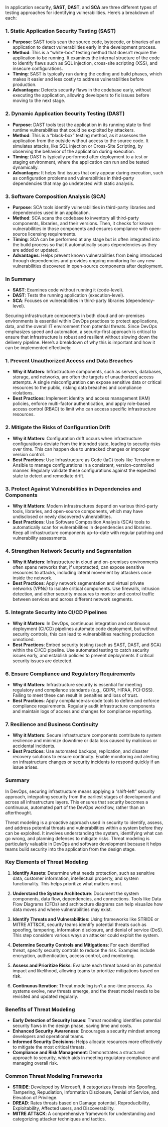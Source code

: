 In application security, **SAST**, **DAST**, and **SCA** are three different types of testing approaches for identifying vulnerabilities. Here’s a breakdown of each:

### 1. Static Application Security Testing (SAST)

- **Purpose**: SAST tools scan the source code, bytecode, or binaries of an application to detect vulnerabilities early in the development process.
- **Method**: This is a “white-box” testing method that doesn’t require the application to be running. It examines the internal structure of the code to identify flaws such as SQL injection, cross-site scripting (XSS), and insecure configurations.
- **Timing**: SAST is typically run during the coding and build phases, which makes it easier and less costly to address vulnerabilities before production.
- **Advantages**: Detects security flaws in the codebase early, without executing the application, allowing developers to fix issues before moving to the next stage.

### 2. Dynamic Application Security Testing (DAST)

- **Purpose**: DAST tools test the application in its running state to find runtime vulnerabilities that could be exploited by attackers.
- **Method**: This is a “black-box” testing method, as it assesses the application from the outside without access to the source code. It simulates attacks, like SQL injection or Cross-Site Scripting, by observing the behavior of the application during execution.
- **Timing**: DAST is typically performed after deployment to a test or staging environment, where the application can run and be tested dynamically.
- **Advantages**: It helps find issues that only appear during execution, such as configuration problems and vulnerabilities in third-party dependencies that may go undetected with static analysis.

### 3. Software Composition Analysis (SCA)

- **Purpose**: SCA tools identify vulnerabilities in third-party libraries and dependencies used in an application.
- **Method**: SCA scans the codebase to inventory all third-party components, libraries, and their versions. Then, it checks for known vulnerabilities in those components and ensures compliance with open-source licensing requirements.
- **Timing**: SCA can be performed at any stage but is often integrated into the build process so that it automatically scans dependencies as they are added or updated.
- **Advantages**: Helps prevent known vulnerabilities from being introduced through dependencies and provides ongoing monitoring for any new vulnerabilities discovered in open-source components after deployment.

### In Summary

- **SAST**: Examines code without running it (code-level).
- **DAST**: Tests the running application (execution-level).
- **SCA**: Focuses on vulnerabilities in third-party libraries (dependency-level).

Securing infrastructure components in both cloud and on-premises environments is essential within DevOps practices to protect applications, data, and the overall IT environment from potential threats. Since DevOps emphasizes speed and automation, a security-first approach is critical to ensure that infrastructure is robust and resilient without slowing down the delivery pipeline. Here’s a breakdown of why this is important and how it can be implemented effectively:

### 1. **Prevent Unauthorized Access and Data Breaches**

- **Why it Matters**: Infrastructure components, such as servers, databases, storage, and networks, are often the targets of unauthorized access attempts. A single misconfiguration can expose sensitive data or critical resources to the public, risking data breaches and compliance violations.
- **Best Practices**: Implement identity and access management (IAM) policies, enforce multi-factor authentication, and apply role-based access control (RBAC) to limit who can access specific infrastructure resources.

### 2. **Mitigate the Risks of Configuration Drift**

- **Why it Matters**: Configuration drift occurs when infrastructure configurations deviate from the intended state, leading to security risks over time. This can happen due to untracked changes or improper version control.
- **Best Practices**: Use Infrastructure as Code (IaC) tools like Terraform or Ansible to manage configurations in a consistent, version-controlled manner. Regularly validate these configurations against the expected state to detect and remediate drift.

### 3. **Protect Against Vulnerabilities in Dependencies and Components**

- **Why it Matters**: Modern infrastructures depend on various third-party tools, libraries, and open-source components, which may have undisclosed or newly discovered vulnerabilities.
- **Best Practices**: Use Software Composition Analysis (SCA) tools to automatically scan for vulnerabilities in dependencies and libraries. Keep all infrastructure components up-to-date with regular patching and vulnerability assessments.

### 4. **Strengthen Network Security and Segmentation**

- **Why it Matters**: Infrastructure in cloud and on-premises environments often spans networks that, if unprotected, can expose sensitive resources to attacks, including lateral movement by attackers once inside the network.
- **Best Practices**: Apply network segmentation and virtual private networks (VPNs) to isolate critical components. Use firewalls, intrusion detection, and other security measures to monitor and control traffic between services and across different network segments.

### 5. **Integrate Security into CI/CD Pipelines**

- **Why it Matters**: In DevOps, continuous integration and continuous deployment (CI/CD) pipelines automate code deployment, but without security controls, this can lead to vulnerabilities reaching production unnoticed.
- **Best Practices**: Embed security testing (such as SAST, DAST, and SCA) within the CI/CD pipeline. Use automated testing to catch security issues early, and establish policies to prevent deployments if critical security issues are detected.

### 6. **Ensure Compliance and Regulatory Requirements**

- **Why it Matters**: Infrastructure security is essential for meeting regulatory and compliance standards (e.g., GDPR, HIPAA, PCI-DSS). Failing to meet these can result in penalties and loss of trust.
- **Best Practices**: Apply compliance-as-code tools to define and enforce compliance requirements. Regularly audit infrastructure components and maintain logs of access and changes for compliance reporting.

### 7. **Resilience and Business Continuity**

- **Why it Matters**: Secure infrastructure components contribute to system resilience and minimize downtime or data loss caused by malicious or accidental incidents.
- **Best Practices**: Use automated backups, replication, and disaster recovery solutions to ensure continuity. Enable monitoring and alerting on infrastructure changes or security incidents to respond quickly if an issue arises.

### Summary

In DevOps, securing infrastructure means applying a “shift-left” security approach, integrating security from the earliest stages of development and across all infrastructure layers. This ensures that security becomes a continuous, automated part of the DevOps workflow, rather than an afterthought.

Threat modeling is a proactive approach used in security to identify, assess, and address potential threats and vulnerabilities within a system before they can be exploited. It involves understanding the system, identifying what can go wrong, and planning defenses to mitigate risks. Threat modeling is particularly valuable in DevOps and software development because it helps teams build security into the application from the design stage.

### Key Elements of Threat Modeling

1. **Identify Assets**: Determine what needs protection, such as sensitive data, customer information, intellectual property, and system functionality. This helps prioritize what matters most.

2. **Understand the System Architecture**: Document the system components, data flow, dependencies, and connections. Tools like Data Flow Diagrams (DFDs) and architecture diagrams can help visualize how data moves and where vulnerabilities may exist.

3. **Identify Threats and Vulnerabilities**: Using frameworks like STRIDE or MITRE ATT&CK, security teams identify potential threats such as spoofing, tampering, information disclosure, and denial of service (DoS). This step considers various ways an attacker could exploit the system.

4. **Determine Security Controls and Mitigations**: For each identified threat, specify security controls to reduce the risk. Examples include encryption, authentication, access control, and monitoring.

5. **Assess and Prioritize Risks**: Evaluate each threat based on its potential impact and likelihood, allowing teams to prioritize mitigations based on risk.

6. **Continuous Iteration**: Threat modeling isn’t a one-time process. As systems evolve, new threats emerge, and the threat model needs to be revisited and updated regularly.

### Benefits of Threat Modeling

- **Early Detection of Security Issues**: Threat modeling identifies potential security flaws in the design phase, saving time and costs.
- **Enhanced Security Awareness**: Encourages a security mindset among developers and operational teams.
- **Informed Security Decisions**: Helps allocate resources more effectively to mitigate the most critical threats.
- **Compliance and Risk Management**: Demonstrates a structured approach to security, which aids in meeting regulatory compliance and managing overall risk.

### Common Threat Modeling Frameworks

- **STRIDE**: Developed by Microsoft, it categorizes threats into Spoofing, Tampering, Repudiation, Information Disclosure, Denial of Service, and Elevation of Privilege.
- **DREAD**: Rates threats based on Damage potential, Reproducibility, Exploitability, Affected users, and Discoverability.
- **MITRE ATT&CK**: A comprehensive framework for understanding and categorizing attacker techniques and tactics.
